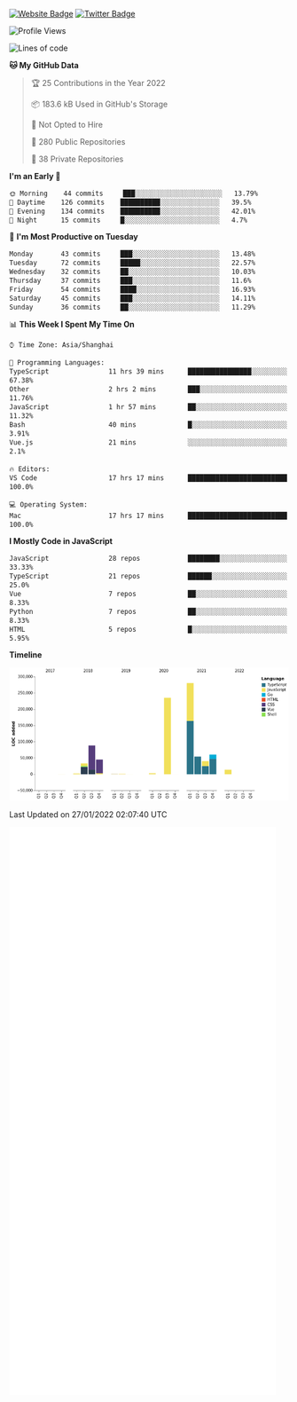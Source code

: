 [![Website Badge](https://img.shields.io/badge/-caos.me-444444?style=flat&logo=Google-Chrome&logoColor=f2f2f2&link=https://caos.me)](https://caos.me)
[![Twitter Badge](https://img.shields.io/badge/-@caosbad-1da1f2?style=flat&labelColor=1ca0f1&logo=twitter&logoColor=white&link=https://twitter.com/caosbad)](https://twitter.com/caosbad)



<!--START_SECTION:waka-->
![Profile Views](http://img.shields.io/badge/Profile%20Views-2-blue)

![Lines of code](https://img.shields.io/badge/From%20Hello%20World%20I%27ve%20Written-856%20Thousand%20lines%20of%20code-blue)

**🐱 My GitHub Data** 

> 🏆 25 Contributions in the Year 2022
 > 
> 📦 183.6 kB Used in GitHub's Storage 
 > 
> 🚫 Not Opted to Hire
 > 
> 📜 280 Public Repositories 
 > 
> 🔑 38 Private Repositories  
 > 
**I'm an Early 🐤** 

```text
🌞 Morning    44 commits     ███░░░░░░░░░░░░░░░░░░░░░░   13.79% 
🌆 Daytime    126 commits    ██████████░░░░░░░░░░░░░░░   39.5% 
🌃 Evening    134 commits    ██████████░░░░░░░░░░░░░░░   42.01% 
🌙 Night      15 commits     █░░░░░░░░░░░░░░░░░░░░░░░░   4.7%

```
📅 **I'm Most Productive on Tuesday** 

```text
Monday       43 commits     ███░░░░░░░░░░░░░░░░░░░░░░   13.48% 
Tuesday      72 commits     █████░░░░░░░░░░░░░░░░░░░░   22.57% 
Wednesday    32 commits     ██░░░░░░░░░░░░░░░░░░░░░░░   10.03% 
Thursday     37 commits     ███░░░░░░░░░░░░░░░░░░░░░░   11.6% 
Friday       54 commits     ████░░░░░░░░░░░░░░░░░░░░░   16.93% 
Saturday     45 commits     ███░░░░░░░░░░░░░░░░░░░░░░   14.11% 
Sunday       36 commits     ██░░░░░░░░░░░░░░░░░░░░░░░   11.29%

```


📊 **This Week I Spent My Time On** 

```text
⌚︎ Time Zone: Asia/Shanghai

💬 Programming Languages: 
TypeScript               11 hrs 39 mins      ████████████████░░░░░░░░░   67.38% 
Other                    2 hrs 2 mins        ███░░░░░░░░░░░░░░░░░░░░░░   11.76% 
JavaScript               1 hr 57 mins        ██░░░░░░░░░░░░░░░░░░░░░░░   11.32% 
Bash                     40 mins             █░░░░░░░░░░░░░░░░░░░░░░░░   3.91% 
Vue.js                   21 mins             ░░░░░░░░░░░░░░░░░░░░░░░░░   2.1%

🔥 Editors: 
VS Code                  17 hrs 17 mins      █████████████████████████   100.0%

💻 Operating System: 
Mac                      17 hrs 17 mins      █████████████████████████   100.0%

```

**I Mostly Code in JavaScript** 

```text
JavaScript               28 repos            ████████░░░░░░░░░░░░░░░░░   33.33% 
TypeScript               21 repos            ██████░░░░░░░░░░░░░░░░░░░   25.0% 
Vue                      7 repos             ██░░░░░░░░░░░░░░░░░░░░░░░   8.33% 
Python                   7 repos             ██░░░░░░░░░░░░░░░░░░░░░░░   8.33% 
HTML                     5 repos             █░░░░░░░░░░░░░░░░░░░░░░░░   5.95%

```


**Timeline**

![Chart not found](https://raw.githubusercontent.com/caosbad/caosbad/master/charts/bar_graph.png) 


 Last Updated on 27/01/2022 02:07:40 UTC
<!--END_SECTION:waka-->


![Metrics](https://github.com/caosbad/CaosBad/blob/master/github-metrics.svg)
